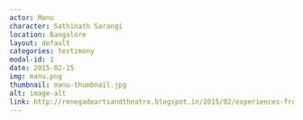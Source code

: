 ```yaml
---
actor: Manu
character: Sathinath Sarangi
location: Bangalore
layout: default
categories: testimony
modal-id: 1
date: 2015-02-15
img: manu.png
thumbnail: manu-thumbnail.jpg
alt: image-alt
link: http://renegadeartsandtheatre.blogspot.in/2015/02/experiences-from-bhopal-manu-varkey.html
---
```

